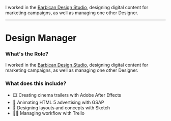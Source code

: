 
I worked in the [Barbican Design Studio](https://www.creativelivesinprogress.com/article/barbican), designing digital content for marketing campaigns, as well as managing one other Designer.

---

# Design Manager

### What's the Role?

I worked in the [Barbican Design Studio](https://www.creativelivesinprogress.com/article/barbican), designing digital content for marketing campaigns, as well as managing one other Designer.

### What does this include?

- 🎞️ Creating cinema trailers with Adobe After Effects
- 🚀 Animating HTML 5 advertising with GSAP
- 🎨 Designing layouts and concepts with Sketch
- 👨‍💻 Managing workflow with Trello

<!-- ### What are the interesting parts?

This website creates content by combining data from multiple APIs. It scrapes and stores data during local development, rather than on deploy, so is super fast and consistent at build time.

It also makes use of [Next.js dynamic routing](https://nextjs.org/docs/pages/building-your-application/routing/dynamic-routes), [markdown for content generation](https://www.npmjs.com/package/raw-loader) and [GSAP](https://greensock.com/gsap) for web animation.

### What needs improving?

- **Documentation** 😥 It really should include [JSDoc](https://jsdoc.app) and [SassDoc](https://sassdoc.com). The code is well structured but will be tricky to maintain without notes. -->